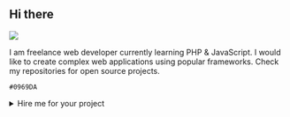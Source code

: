 ## Hi there

![](https://komarev.com/ghpvc/?username=tr-tousif)

I am freelance web developer currently learning PHP & JavaScript. I would like to create complex web applications using popular frameworks. Check my repositories for open source projects.

`#0969DA` <details><summary>Hire me for your project</summary>
<p>
I works on web apps projects from simple blog to complex web applications. If you want to hire me then you must note these points that your project is not about...

- ❌ Adult related content e.g. Pornography, Dating, Gambling, Alcohol, Drugs.
- ❌ Piracy or unauthorized selling.
- ❌ Scamming, Cheat and Fraud.
- ❌ And all kind of illegal activities under the government law.

If these topics are available in your project then you have to look for someone else.
  </p>
</details>
<!--
**TR-TOUSIF/tr-tousif** is a ✨ _special_ ✨ repository because its `README.md` (this file) appears on your GitHub profile.

Here are some ideas to get you started:

- 🔭 I’m currently working on ...
- 🌱 I’m currently learning ...
- 👯 I’m looking to collaborate on ...
- 🤔 I’m looking for help with ...
- 💬 Ask me about ...
- 📫 How to reach me: ...
- 😄 Pronouns: ...
- ⚡ Fun fact: ...
-->
